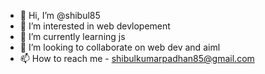 - 👋 Hi, I’m @shibul85
- 👀 I’m interested in web devlopement
- 🌱 I’m currently learning js
- 💞️ I’m looking to collaborate on web dev and aiml
- 📫 How to reach me - shibulkumarpadhan85@gmail.com
  
  

<!---
shibul85/shibul85 is a ✨ special ✨ repository because its `README.md` (this file) appears on your GitHub profile.
You can click the Preview link to take a look at your changes.
--->
